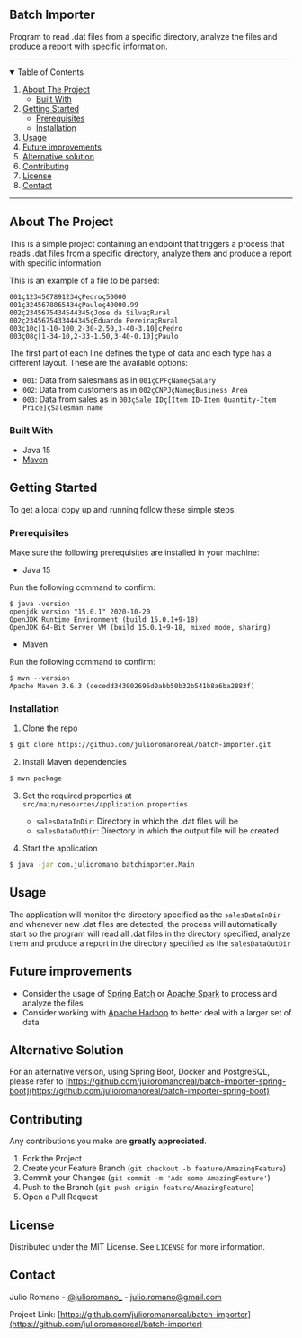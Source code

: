 ## Batch Importer

Program to read .dat files from a specific directory, analyze the files and produce a report with specific information.

-----

<details open="open">
  <summary>Table of Contents</summary>
  <ol>
    <li>
      <a href="#about-the-project">About The Project</a>
      <ul>
        <li><a href="#built-with">Built With</a></li>
      </ul>
    </li>
    <li>
      <a href="#getting-started">Getting Started</a>
      <ul>
        <li><a href="#prerequisites">Prerequisites</a></li>
        <li><a href="#installation">Installation</a></li>
      </ul>
    </li>
    <li><a href="#usage">Usage</a></li>
    <li><a href="#future-improvements">Future improvements</a></li>
    <li><a href="#alternative-solution">Alternative solution</a></li>
    <li><a href="#contributing">Contributing</a></li>
    <li><a href="#license">License</a></li>
    <li><a href="#contact">Contact</a></li>
  </ol>
</details>

---

## About The Project

This is a simple project containing an endpoint that triggers a process that reads .dat files from a specific directory, analyze them and produce a report with specific information.

This is an example of a file to be parsed:

```aidl
001ç1234567891234çPedroç50000
001ç3245678865434çPauloç40000.99
002ç2345675434544345çJose da SilvaçRural
002ç2345675433444345çEduardo PereiraçRural
003ç10ç[1-10-100,2-30-2.50,3-40-3.10]çPedro
003ç08ç[1-34-10,2-33-1.50,3-40-0.10]çPaulo
```

The first part of each line defines the type of data and each type has a different layout. These are the available options:

* `001`: Data from salesmans as in `001çCPFçNameçSalary`
* `002`: Data from customers as in `002çCNPJçNameçBusiness Area`
* `003`: Data from sales as in `003çSale IDç[Item ID-Item Quantity-Item Price]çSalesman name`

### Built With

* Java 15
* [Maven](https://github.com/apache/maven)

## Getting Started

To get a local copy up and running follow these simple steps.

### Prerequisites

Make sure the following prerequisites are installed in your machine:

* Java 15

Run the following command to confirm:

```sh-session
$ java -version
openjdk version "15.0.1" 2020-10-20
OpenJDK Runtime Environment (build 15.0.1+9-18)
OpenJDK 64-Bit Server VM (build 15.0.1+9-18, mixed mode, sharing)
```

* Maven


Run the following command to confirm:

```sh-session
$ mvn --version
Apache Maven 3.6.3 (cecedd343002696d0abb50b32b541b8a6ba2883f)
```



### Installation

1. Clone the repo
```sh
$ git clone https://github.com/julioromanoreal/batch-importer.git
```
2. Install Maven dependencies
```sh
$ mvn package
```
3. Set the required properties at `src/main/resources/application.properties`
    * `salesDataInDir`: Directory in which the .dat files will be
    * `salesDataOutDir`: Directory in which the output file will be created


4. Start the application
```sh
$ java -jar com.julioromano.batchimporter.Main
```

## Usage

The application will monitor the directory specified as the `salesDataInDir` and whenever new .dat files are detected, the process will automatically start so the program will read all .dat files in the directory specified, analyze them and produce a report in the directory specified as the `salesDataOutDir`

## Future improvements
* Consider the usage of [Spring Batch](https://spring.io/projects/spring-batch) or [Apache Spark](https://spark.apache.org/) to process and analyze the files
* Consider working with [Apache Hadoop](https://hadoop.apache.org/) to better deal with a larger set of data

## Alternative Solution

For an alternative version, using Spring Boot, Docker and PostgreSQL, please refer to [https://github.com/julioromanoreal/batch-importer-spring-boot](https://github.com/julioromanoreal/batch-importer-spring-boot)

## Contributing

Any contributions you make are **greatly appreciated**.

1. Fork the Project
2. Create your Feature Branch (`git checkout -b feature/AmazingFeature`)
3. Commit your Changes (`git commit -m 'Add some AmazingFeature'`)
4. Push to the Branch (`git push origin feature/AmazingFeature`)
5. Open a Pull Request

## License

Distributed under the MIT License. See `LICENSE` for more information.

## Contact

Julio Romano - [@julioromano_](https://twitter.com/julioromano_) - julio.romano@gmail.com

Project Link: [https://github.com/julioromanoreal/batch-importer](https://github.com/julioromanoreal/batch-importer)
